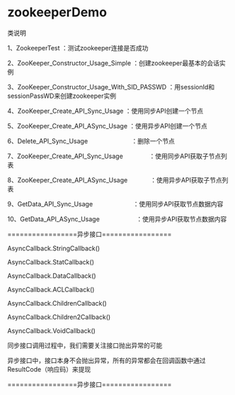 # zookeeperDemo

类说明

1、ZookeeperTest                                 ：测试zookeeper连接是否成功

2、ZooKeeper_Constructor_Usage_Simple            ：创建zookeeper最基本的会话实例

3、ZooKeeper_Constructor_Usage_With_SID_PASSWD   ：用sessionId和sessionPassWD来创建zookeeper实例

4、ZooKeeper_Create_API_Sync_Usage               ：使用同步API创建一个节点

5、ZooKeeper_Create_API_ASync_Usage              ：使用异步API创建一个节点

6、Delete_API_Sync_Usage                         ：删除一个节点

7、ZooKeeper_Create_API_Sync_Usage               ：使用同步API获取子节点列表

8、ZooKeeper_Create_API_ASync_Usage              ：使用异步API获取子节点列表

9、GetData_API_Sync_Usage                        ：使用同步API获取节点数据内容

10、GetData_API_ASync_Usage                      ：使用异步API获取节点数据内容

=================异步接口=================

AsyncCallback.StringCallback()

AsyncCallback.StatCallback()

AsyncCallback.DataCallback()

AsyncCallback.ACLCallback()

AsyncCallback.ChildrenCallback()

AsyncCallback.Children2Callback()

AsyncCallback.VoidCallback()

同步接口调用过程中，我们需要关注接口抛出异常的可能

异步接口中，接口本身不会抛出异常，所有的异常都会在回调函数中通过ResultCode（响应码）来提现

=================异步接口=================
